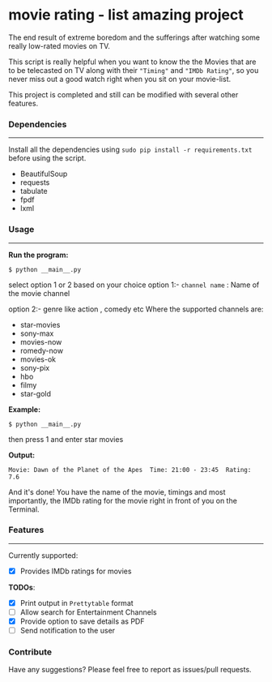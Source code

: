 # movie rating - list amazing project

The end result of extreme boredom and the sufferings after watching some really low-rated movies on TV.

This script is really helpful when you want to know the the Movies that are to be telecasted on TV
along with their `"Timing"` and `"IMDb Rating"`, so you never miss out a good watch right when you sit
on your movie-list.

This project is completed and still can be modified with several other features.


### Dependencies
-----------------

Install all the dependencies using `sudo pip install -r requirements.txt` before using the script.

   * BeautifulSoup
   * requests
   * tabulate
   * fpdf
   * lxml

### Usage
-----------------

**Run the program:**

    $ python __main__.py 
 select option 1 or 2 based on your choice 
option 1:-
    `channel name` : Name of the movie channel

option 2:-
	genre like action , comedy etc
Where the supported channels are:

- star-movies
- sony-max
- movies-now
- romedy-now
- movies-ok
- sony-pix
- hbo
- filmy
- star-gold

**Example:**

    $ python __main__.py 
 then press 1 and enter
star movies


**Output:**

    Movie: Dawn of the Planet of the Apes  Time: 21:00 - 23:45  Rating: 7.6


And it's done! You have the name of the movie, timings and most importantly, the IMDb rating for the movie
right in front of you on the Terminal.

### Features
-----------------

Currently supported:

- [x] Provides IMDb ratings for movies

**TODOs**:

- [x] Print output in `Prettytable` format
- [ ] Allow search for Entertainment Channels
- [x] Provide option to save details as PDF
- [ ] Send notification to the user

### Contribute

Have any suggestions? Please feel free to report as issues/pull requests.

